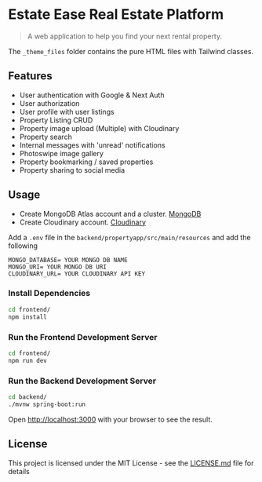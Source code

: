 # Estate Ease Real Estate Platform
> A web application to help you find your next rental property.

The `_theme_files` folder contains the pure HTML files with Tailwind classes.


## Features

- User authentication with Google & Next Auth
- User authorization
- User profile with user listings
- Property Listing CRUD
- Property image upload (Multiple) with Cloudinary
- Property search
- Internal messages with 'unread' notifications
- Photoswipe image gallery
- Property bookmarking / saved properties
- Property sharing to social media

## Usage

- Create MongoDB Atlas account and a cluster. [MongoDB](https://www.mongodb.com/)
- Create Cloudinary account. [Cloudinary](https://cloudinary.com/)

Add a `.env` file in the `backend/propertyapp/src/main/resources` and add the following

```
MONGO_DATABASE= YOUR MONGO DB NAME
MONGO_URI= YOUR MONGO DB URI
CLOUDINARY_URL= YOUR CLOUDINARY API KEY
```

### Install Dependencies

```bash
cd frontend/
npm install
```

### Run the Frontend Development Server

```bash
cd frontend/
npm run dev
```

### Run the Backend Development Server

```bash
cd backend/
./mvnw spring-boot:run
```

Open [http://localhost:3000](http://localhost:3000) with your browser to see the result.

## License

This project is licensed under the MIT License - see the [LICENSE.md](LICENSE.md) file for details
